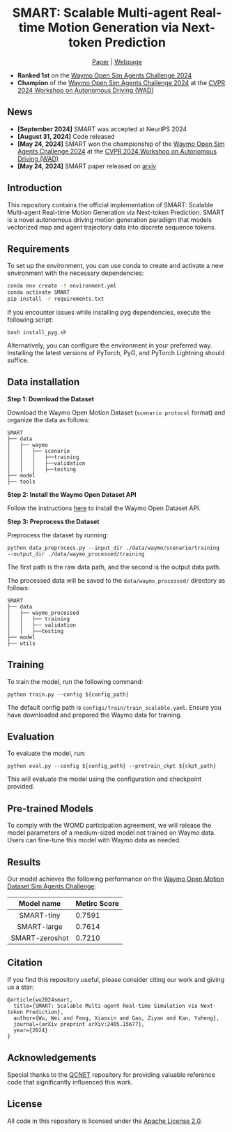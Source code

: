 <div align="center">
  
  # SMART: Scalable Multi-agent Real-time Motion Generation via Next-token Prediction
  
  [Paper](https://arxiv.org/abs/2405.15677) | [Webpage](https://smart-motion.github.io/smart/)

</div>

- **Ranked 1st** on the [Waymo Open Sim Agents Challenge 2024](https://waymo.com/open/challenges/2024/sim-agents/)  
- **Champion** of the [Waymo Open Sim Agents Challenge 2024](https://waymo.com/open/challenges/2024/sim-agents/) at the [CVPR 2024 Workshop on Autonomous Driving (WAD)](https://cvpr2024.wad.vision/)

## News
- **[September 2024]** SMART was accepted at NeurIPS 2024
- **[August 31, 2024]** Code released
- **[May 24, 2024]** SMART won the championship of the [Waymo Open Sim Agents Challenge 2024](https://waymo.com/open/challenges/2024/sim-agents/) at the [CVPR 2024 Workshop on Autonomous Driving (WAD)](https://cvpr2024.wad.vision/)
- **[May 24, 2024]** SMART paper released on [arxiv](https://arxiv.org/abs/2405.15677)


## Introduction
This repository contains the official implementation of SMART: Scalable Multi-agent Real-time Motion Generation via Next-token Prediction. SMART is a novel autonomous driving motion generation paradigm that models vectorized map and agent trajectory data into discrete sequence tokens.

## Requirements

To set up the environment, you can use conda to create and activate a new environment with the necessary dependencies:

```bash
conda env create -f environment.yml
conda activate SMART
pip install -r requirements.txt
```

If you encounter issues while installing pyg dependencies, execute the following script:
```setup
bash install_pyg.sh
```

Alternatively, you can configure the environment in your preferred way. Installing the latest versions of PyTorch, PyG, and PyTorch Lightning should suffice.

## Data installation

**Step 1: Download the Dataset**

Download the Waymo Open Motion Dataset (`scenario protocol` format) and organize the data as follows:
```
SMART
├── data
│   ├── waymo
│   │   ├── scenario
│   │   │   ├──training
│   │   │   ├──validation
│   │   │   ├──testing
├── model
├── tools
```

**Step 2: Install the Waymo Open Dataset API**

Follow the instructions [here](https://github.com/waymo-research/waymo-open-dataset) to install the Waymo Open Dataset API.

**Step 3: Preprocess the Dataset**

Preprocess the dataset by running:
```
python data_preprocess.py --input_dir ./data/waymo/scenario/training  --output_dir ./data/waymo_processed/training
```
The first path is the raw data path, and the second is the output data path.

The processed data will be saved to the `data/waymo_processed/` directory as follows:

```
SMART
├── data
│   ├── waymo_processed
│   │   ├── training
│   │   ├── validation
│   │   ├──testing
├── model
├── utils
```

## Training

To train the model, run the following command:

```train
python train.py --config ${config_path}
```

The default config path is `configs/train/train_scalable.yaml`. Ensure you have downloaded and prepared the Waymo data for training.

## Evaluation

To evaluate the model, run:

```eval
python eval.py --config ${config_path} --pretrain_ckpt ${ckpt_path}
```
This will evaluate the model using the configuration and checkpoint provided.


## Pre-trained Models

To comply with the WOMD participation agreement, we will release the model parameters of a medium-sized model not trained on Waymo data. Users can fine-tune this model with Waymo data as needed.

## Results

Our model achieves the following performance on the [Waymo Open Motion Dataset Sim Agents Challenge](https://waymo.com/open/challenges/2024/sim-agents/):

| Model name    | Metirc Score |
| :-----------: | ------------ |
| SMART-tiny    | 0.7591       |
| SMART-large   | 0.7614       |
| SMART-zeroshot| 0.7210       |


## Citation 

If you find this repository useful, please consider citing our work and giving us a star:

```citation
@article{wu2024smart,
  title={SMART: Scalable Multi-agent Real-time Simulation via Next-token Prediction},
  author={Wu, Wei and Feng, Xiaoxin and Gao, Ziyan and Kan, Yuheng},
  journal={arXiv preprint arXiv:2405.15677},
  year={2024}
}
```

## Acknowledgements
Special thanks to the [QCNET](https://github.com/ZikangZhou/QCNet) repository for providing valuable reference code that significantly influenced this work. 

## License
All code in this repository is licensed under the [Apache License 2.0](https://www.apache.org/licenses/LICENSE-2.0).
